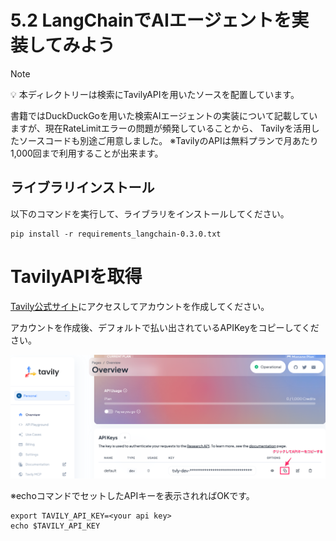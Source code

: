 # 5.2 LangChainでAIエージェントを実装してみよう

> [!NOTE]
> 💡 本ディレクトリーは検索にTavilyAPIを用いたソースを配置しています。

書籍ではDuckDuckGoを用いた検索AIエージェントの実装について記載していますが、現在RateLimitエラーの問題が頻発していることから、
Tavilyを活用したソースコードも別途ご用意しました。
※TavilyのAPIは無料プランで月あたり1,000回まで利用することが出来ます。

## ライブラリインストール

以下のコマンドを実行して、ライブラリをインストールしてください。

```shell
pip install -r requirements_langchain-0.3.0.txt
```

# TavilyAPIを取得

[Tavily公式サイト](https://www.tavily.com/)にアクセスしてアカウントを作成してください。

アカウントを作成後、デフォルトで払い出されているAPIKeyをコピーしてください。

![APIキーのコピー](./images/image_1.png)

※echoコマンドでセットしたAPIキーを表示されればOKです。

```shell
export TAVILY_API_KEY=<your api key>
echo $TAVILY_API_KEY
```

